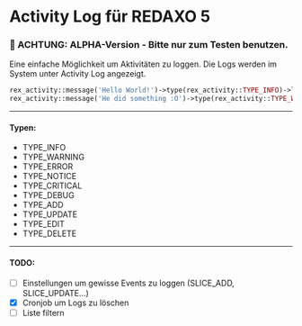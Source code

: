 # Activity Log für REDAXO 5
### :construction: ACHTUNG: ALPHA-Version - Bitte nur zum Testen benutzen.

Eine einfache Möglichkeit um Aktivitäten zu loggen.
Die Logs werden im System unter Activity Log angezeigt.

```php
rex_activity::message('Hello World!')->type(rex_activity::TYPE_INFO)->log();
rex_activity::message('He did something :O')->type(rex_activity::TYPE_WARNING)->causer(rex::getUser())->log();
```
---

#### Typen:

- TYPE_INFO
- TYPE_WARNING
- TYPE_ERROR
- TYPE_NOTICE
- TYPE_CRITICAL
- TYPE_DEBUG
- TYPE_ADD
- TYPE_UPDATE
- TYPE_EDIT
- TYPE_DELETE

---

#### TODO:
- [ ] Einstellungen um gewisse Events zu loggen (SLICE_ADD, SLICE_UPDATE...)
- [x] Cronjob um Logs zu löschen
- [ ] Liste filtern
